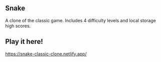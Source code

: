 ## Snake
A clone of the classic game. Includes 4 difficulty levels and local storage high scores.

## Play it here!
https://snake-classic-clone.netlify.app/
